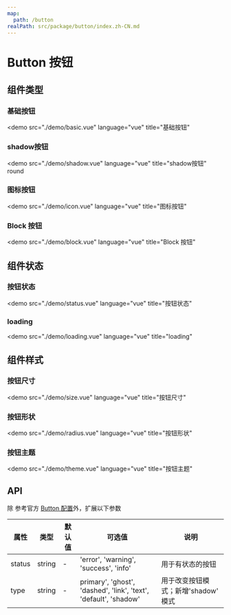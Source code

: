 ```yaml
---
map:
  path: /button
realPath: src/package/button/index.zh-CN.md
---
```


# Button 按钮

## 组件类型

### 基础按钮

<demo src="./demo/basic.vue"
  language="vue"
  title="基础按钮"
  >
</demo>

### shadow按钮

<demo src="./demo/shadow.vue"
  language="vue"
  title="shadow按钮"
  round
  >
</demo>

### 图标按钮

<demo src="./demo/icon.vue"
  language="vue"
  title="图标按钮"
  >
</demo>

### Block 按钮

<demo src="./demo/block.vue"
  language="vue"
  title="Block 按钮"
  >
</demo>

## 组件状态

### 按钮状态

<demo src="./demo/status.vue"
  language="vue"
  title="按钮状态"
  >
</demo>

### loading

<demo src="./demo/loading.vue"
  language="vue"
  title="loading"
  >
</demo>

## 组件样式

### 按钮尺寸

<demo src="./demo/size.vue"
  language="vue"
  title="按钮尺寸"
  >
</demo>

### 按钮形状

<demo src="./demo/radius.vue"
  language="vue"
  title="按钮形状"
  >
</demo>

### 按钮主题

<demo src="./demo/theme.vue"
  language="vue"
  title="按钮主题"
  >
</demo>

## API

除 参考官方 [Button 配置](https://2x.antdv.com/components/button-cn#API)外，扩展以下参数

| 属性               | 类型                                                      | 默认值  | 可选值 | 说明                     |
| ------------------ | --------------------------------------------------------- | ------- | ------ | ------------------------ |
| status      | string                                              | -  | 'error', 'warning', 'success', 'info'      |  用于有状态的按钮 |
| type      | string                                              | -  | primary', 'ghost', 'dashed', 'link', 'text', 'default', 'shadow'      |  用于改变按钮模式；新增'shadow' 模式 |
